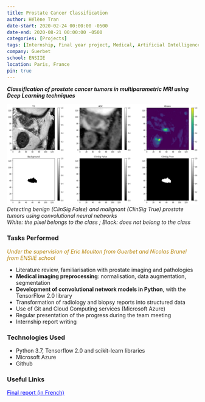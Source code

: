 ```yaml
---
title: Prostate Cancer Classification
author: Hélène Tran
date-start: 2020-02-24 00:00:00 -0500
date-end: 2020-08-21 00:00:00 -0500
categories: [Projects]
tags: [Internship, Final year project, Medical, Artificial Intelligence, Cloud Computing, Image Processing, Teamwork]
company: Guerbet
school: ENSIIE
location: Paris, France
pin: true
---
```


<!-- *From February 24 to August 21, 2020* -->

***Classification of prostate cancer tumors in multiparametric MRI using Deep Learning techniques***

![Shadow Avatar](/assets/img/posts/prostate-cancer.png)
_Detecting benign (ClinSig False) and malignant (ClinSig True) prostate tumors using convolutional neural networks <br> White: the pixel belongs to the class ; Black: does not belong to the class_

### Tasks Performed

<span style="color:DarkGoldenRod">*Under the supervision of Eric Moulton from Guerbet and Nicolas Brunel from ENSIIE school*</span>

- Literature review, familiarisation with prostate imaging and pathologies
- **Medical imaging preprocessing**: normalisation, data augmentation, segmentation
- **Development of convolutional network models in Python**, with the TensorFlow 2.0 library
- Transformation of radiology and biopsy reports into structured data
- Use of Git and Cloud Computing services (Microsoft Azure)
- Regular presentation of the progress during the team meeting
- Internship report writing 

### Technologies Used
- Python 3.7, Tensorflow 2.0 and scikit-learn libraries
- Microsoft Azure
- Github

### Useful Links

<a class="post-tag" style="color:Blue" href="https://drive.google.com/file/d/1nNr9lDPM0Ts1j4GTNkef6rWYZIDaGQNL/view?usp=sharing">Final report (in French)</a>